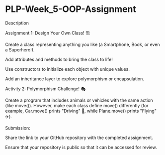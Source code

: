 # PLP-Week_5-OOP-Assignment

Description

Assignment 1: Design Your Own Class! 🏗️

Create a class representing anything you like (a Smartphone, Book, or even a Superhero!).

Add attributes and methods to bring the class to life!

Use constructors to initialize each object with unique values.

Add an inheritance layer to explore polymorphism or encapsulation.

Activity 2: Polymorphism Challenge! 🎭

Create a program that includes animals or vehicles with the same action (like move()). However, make each class define move() differently (for example, Car.move() prints "Driving" 🚗, while Plane.move() prints "Flying" ✈️).


Submission:

Share the link to your GitHub repository with the completed assignment.

Ensure that your repository is public so that it can be accessed for review.
